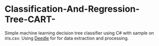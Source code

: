 # Classification-And-Regression-Tree-CART-
Simple machine learning decision tree classifier using C# with sample on iris.csv. Using [Deedle](https://bluemountaincapital.github.io/Deedle/) for for data extraction and processing.
